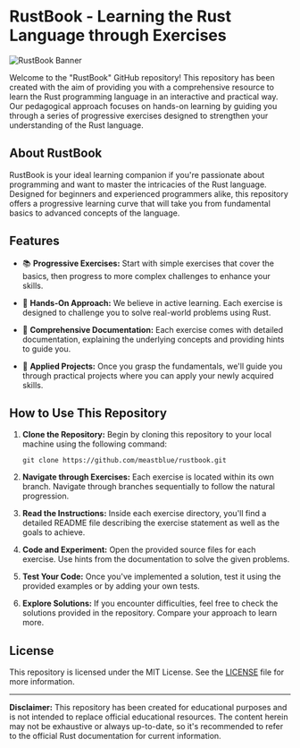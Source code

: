 # RustBook - Learning the Rust Language through Exercises

![RustBook Banner](link_to_banner_image)

Welcome to the "RustBook" GitHub repository! This repository has been created with the aim of providing you with a comprehensive resource to learn the Rust programming language in an interactive and practical way. Our pedagogical approach focuses on hands-on learning by guiding you through a series of progressive exercises designed to strengthen your understanding of the Rust language.

## About RustBook

RustBook is your ideal learning companion if you're passionate about programming and want to master the intricacies of the Rust language. Designed for beginners and experienced programmers alike, this repository offers a progressive learning curve that will take you from fundamental basics to advanced concepts of the language.

## Features

- 📚 **Progressive Exercises:** Start with simple exercises that cover the basics, then progress to more complex challenges to enhance your skills.

- 🧩 **Hands-On Approach:** We believe in active learning. Each exercise is designed to challenge you to solve real-world problems using Rust.

- 📝 **Comprehensive Documentation:** Each exercise comes with detailed documentation, explaining the underlying concepts and providing hints to guide you.

- 🚀 **Applied Projects:** Once you grasp the fundamentals, we'll guide you through practical projects where you can apply your newly acquired skills.

## How to Use This Repository

1. **Clone the Repository:** Begin by cloning this repository to your local machine using the following command:
   ```
   git clone https://github.com/meastblue/rustbook.git
   ```

2. **Navigate through Exercises:** Each exercise is located within its own branch. Navigate through branches sequentially to follow the natural progression.

3. **Read the Instructions:** Inside each exercise directory, you'll find a detailed README file describing the exercise statement as well as the goals to achieve.

4. **Code and Experiment:** Open the provided source files for each exercise. Use hints from the documentation to solve the given problems.

5. **Test Your Code:** Once you've implemented a solution, test it using the provided examples or by adding your own tests.

6. **Explore Solutions:** If you encounter difficulties, feel free to check the solutions provided in the repository. Compare your approach to learn more.

## License

This repository is licensed under the MIT License. See the [LICENSE](LICENSE) file for more information.

---

**Disclaimer:** This repository has been created for educational purposes and is not intended to replace official educational resources. The content herein may not be exhaustive or always up-to-date, so it's recommended to refer to the official Rust documentation for current information.

